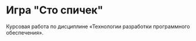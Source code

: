# Игра "Сто спичек"
Курсовая работа
по дисциплине «Технологии разработки программного обеспечения».

